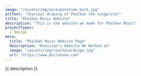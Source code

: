 ```yaml
---
image: "/assets/img/onceuponatime_back.jpg"
altText: "Charcoal drawing of Phalkan the songwriter"
title: "PhalKan Music Website"
description: "This is the website we made for PhalKan Music"
projectTypes:
  - Design
meta:
  title: "PhalKan Music Website Page"
  description: "Musician's Website We Worked on"
  image: "/assets/img/realhazardLogo.jpg"
  url: "https://www.philekane.com"
---
```

{{ description }}